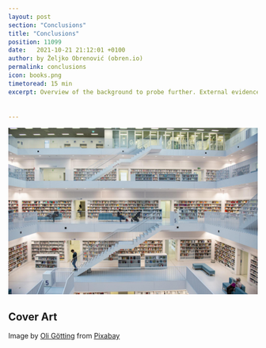 ```yaml
---
layout: post
section: "Conclusions"
title: "Conclusions"
position: 11099
date:   2021-10-21 21:12:01 +0100
author: by Željko Obrenović (obren.io)
permalink: conclusions
icon: books.png
timetoread: 15 min
excerpt: Overview of the background to probe further. External evidence, supporting and inspiring some of our practices.


---
```

![](assets/images/arch/library-5641389_1920.jpg)


## Cover Art

Image by <a href="https://pixabay.com/users/olivergotting-18505948/?utm_source=link-attribution&amp;utm_medium=referral&amp;utm_campaign=image&amp;utm_content=5641389">Oli Götting</a> from <a href="https://pixabay.com/?utm_source=link-attribution&amp;utm_medium=referral&amp;utm_campaign=image&amp;utm_content=5641389">Pixabay</a>
